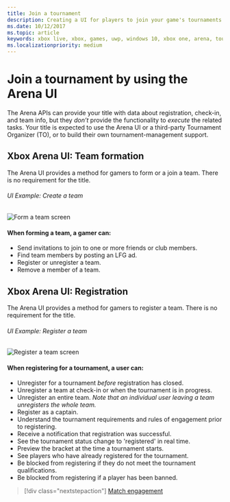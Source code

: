 ```yaml
---
title: Join a tournament
description: Creating a UI for players to join your game's tournaments.
ms.date: 10/12/2017
ms.topic: article
keywords: xbox live, xbox, games, uwp, windows 10, xbox one, arena, tournament, ux
ms.localizationpriority: medium
---
```

# Join a tournament by using the Arena UI

The Arena APIs can provide your title with data about registration, check-in, and team info, but they *don’t* provide the functionality to *execute* the related tasks. Your title is expected to use the Arena UI or a third-party Tournament Organizer (TO), or to build their own tournament-management support.

## Xbox Arena UI: Team formation

The Arena UI provides a method for gamers to form or a join a team. There is no requirement for the title.

###### UI Example: Create a team

![Form a team screen](../../images/arena/arena-ux-create-team.png)

#### When forming a team, a gamer can:

* Send invitations to join to one or more friends or club members.
* Find team members by posting an LFG ad.
* Register or unregister a team.
* Remove a member of a team.

## Xbox Arena UI: Registration

The Arena UI provides a method for gamers to register a team. There is no requirement for the title.

###### UI Example: Register a team

![Register a team screen](../../images/arena/arena-ux-register-team.png)

#### When registering for a tournament, a user can:

* Unregister for a tournament *before* registration has closed.
* Unregister a team at check-in or when the tournament is in progress.
* Unregister an entire team. *Note that an individual user leaving a team unregisters the whole team.*
* Register as a captain.
* Understand the tournament requirements and rules of engagement prior to registering.
* Receive a notification that registration was successful.
* See the tournament status change to 'registered' in real time.
* Preview the bracket at the time a tournament starts.
* See players who have already registered for the tournament.
* Be blocked from registering if they do not meet the tournament qualifications.
* Be blocked from registering if a player has been banned.

> [!div class="nextstepaction"]
> [Match engagement](arena-ux-match-engagement.md)
